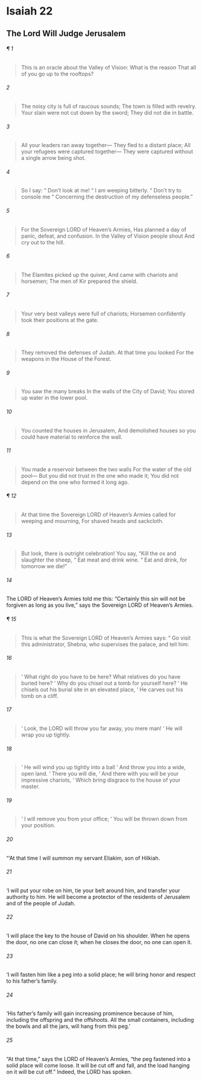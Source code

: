 # Isaiah 22
## The Lord Will Judge Jerusalem
###### ¶ 1
> This is an oracle about the Valley of Vision:
> What is the reason
> That all of you go up to the rooftops?
###### 2
> The noisy city is full of raucous sounds;
> The town is filled with revelry.
> Your slain were not cut down by the sword;
> They did not die in battle.
###### 3
> All your leaders ran away together—
> They fled to a distant place;
> All your refugees were captured together—
> They were captured without a single arrow being shot.
###### 4
> So I say:
>  “ Don’t look at me!
>  “ I am weeping bitterly.
>  “ Don’t try to console me
>  “ Concerning the destruction of my defenseless people.”
###### 5
> For the Sovereign LORD of Heaven’s Armies,
> Has planned a day of panic, defeat, and confusion.
> In the Valley of Vision people shout
> And cry out to the hill.
###### 6
> The Elamites picked up the quiver,
> And came with chariots and horsemen;
> The men of Kir prepared the shield.
###### 7
> Your very best valleys were full of chariots;
> Horsemen confidently took their positions at the gate.
###### 8
> They removed the defenses of Judah.
> At that time you looked
> For the weapons in the House of the Forest.
###### 9
> You saw the many breaks
> In the walls of the City of David;
> You stored up water in the lower pool.
###### 10
> You counted the houses in Jerusalem,
> And demolished houses so you could have material to reinforce the wall.
###### 11
> You made a reservoir between the two walls
> For the water of the old pool—
> But you did not trust in the one who made it;
> You did not depend on the one who formed it long ago.
###### ¶ 12
> At that time the Sovereign LORD of Heaven’s Armies called for weeping and mourning,
> For shaved heads and sackcloth.
###### 13
> But look, there is outright celebration!
> You say, “Kill the ox and slaughter the sheep,
>  “ Eat meat and drink wine.
>  “ Eat and drink, for tomorrow we die!”
###### 14
The LORD of Heaven’s Armies told me this: “Certainly this sin will not be forgiven as long as you live,” says the Sovereign LORD of Heaven’s Armies.
###### ¶ 15
> This is what the Sovereign LORD of Heaven’s Armies says:
>  “ Go visit this administrator, Shebna, who supervises the palace, and tell him:
###### 16
>  ‘ What right do you have to be here? What relatives do you have buried here?
>  ‘ Why do you chisel out a tomb for yourself here?
>  ‘ He chisels out his burial site in an elevated place,
>  ‘ He carves out his tomb on a cliff.
###### 17
>  ‘ Look, the LORD will throw you far away, you mere man!
>  ‘ He will wrap you up tightly.
###### 18
>  ‘ He will wind you up tightly into a ball
>  ‘ And throw you into a wide, open land.
>  ‘ There you will die,
>  ‘ And there with you will be your impressive chariots,
>  ‘ Which bring disgrace to the house of your master.
###### 19
>  ‘ I will remove you from your office;
>  ‘ You will be thrown down from your position.
###### 20
“‘At that time I will summon my servant Eliakim, son of Hilkiah.
###### 21
‘I will put your robe on him, tie your belt around him, and transfer your authority to him. He will become a protector of the residents of Jerusalem and of the people of Judah.
###### 22
‘I will place the key to the house of David on his shoulder. When he opens the door, no one can close it; when he closes the door, no one can open it.
###### 23
‘I will fasten him like a peg into a solid place; he will bring honor and respect to his father’s family.
###### 24
‘His father’s family will gain increasing prominence because of him, including the offspring and the offshoots. All the small containers, including the bowls and all the jars, will hang from this peg.’
###### 25
“At that time,” says the LORD of Heaven’s Armies, “the peg fastened into a solid place will come loose. It will be cut off and fall, and the load hanging on it will be cut off.” Indeed, the LORD has spoken.
